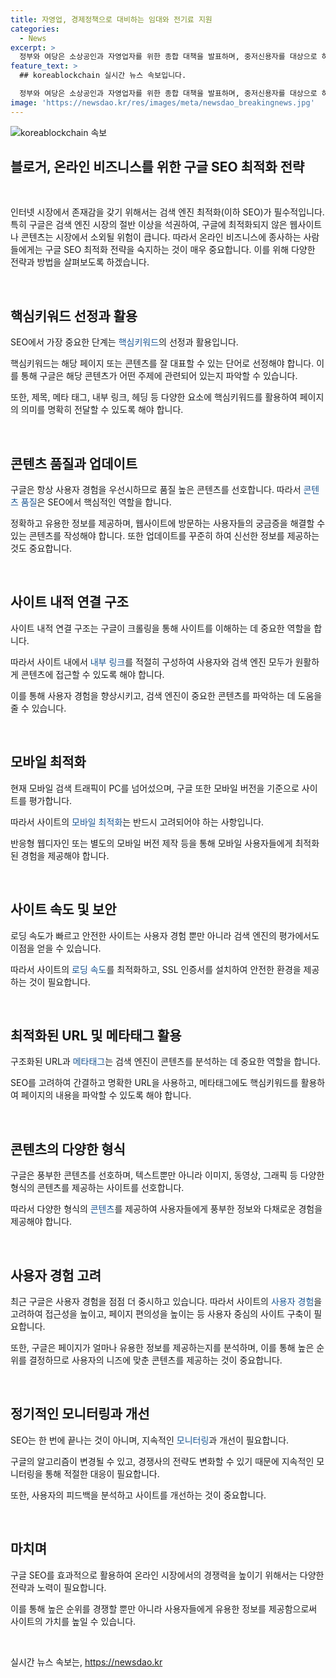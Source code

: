 ```yaml
---
title: 자영업, 경제정책으로 대비하는 임대와 전기료 지원
categories:
  - News
excerpt: >
  정부와 여당은 소상공인과 자영업자를 위한 종합 대책을 발표하며, 중저신용자를 대상으로 하는 대환대출과 새출발기금 지원규모 증액을 약속했다. 또한 화성공장 화재 산재보험을 지급하고, 인구부 신설 법안을 이달중 발의할 예정이다. 민생 정책에 주력하며, 반도체산업 특별법과 인구전략기획부 신설에 대한 협치를 적극 추진할 계획이다. 소상공인 지원을 위해 임대료, 전기료, 배달비 등을 확대 지원하고, 화재로 피해를 입은 공장 근로자들에게 보상 지원도 약속했다. 함께해야하는 시련을 극복하기 위한 정부의 노력에 주목이 필요하다.
feature_text: >
  ## koreablockchain 실시간 뉴스 속보입니다.

  정부와 여당은 소상공인과 자영업자를 위한 종합 대책을 발표하며, 중저신용자를 대상으로 하는 대환대출과 새출발기금 지원규모 증액을 약속했다. 또한 화성공장 화재 산재보험을 지급하고, 인구부 신설 법안을 이달중 발의할 예정이다. 민생 정책에 주력하며, 반도체산업 특별법과 인구전략기획부 신설에 대한 협치를 적극 추진할 계획이다. 소상공인 지원을 위해 임대료, 전기료, 배달비 등을 확대 지원하고, 화재로 피해를 입은 공장 근로자들에게 보상 지원도 약속했다. 함께해야하는 시련을 극복하기 위한 정부의 노력에 주목이 필요하다.
image: 'https://newsdao.kr/res/images/meta/newsdao_breakingnews.jpg'
---
```


<p><img src="https://newsdao.kr/res/images/meta/newsdao_breakingnews.jpg" alt="koreablockchain 속보" /></p>

<h2 data-ke-size="size26">블로거, 온라인 비즈니스를 위한 구글 SEO 최적화 전략</h2>

<p data-ke-size="size16">&nbsp;</p>

<p>인터넷 시장에서 존재감을 갖기 위해서는 검색 엔진 최적화(이하 SEO)가 필수적입니다. 특히 구글은 검색 엔진 시장의 절반 이상을 석권하여, 구글에 최적화되지 않은 웹사이트나 콘텐츠는 시장에서 소외될 위험이 큽니다. 따라서 온라인 비즈니스에 종사하는 사람들에게는 구글 SEO 최적화 전략을 숙지하는 것이 매우 중요합니다. 이를 위해 다양한 전략과 방법을 살펴보도록 하겠습니다.</p>

<p data-ke-size="size16">&nbsp;</p>

<h2 data-ke-size="size24">핵심키워드 선정과 활용</h2>

<p data-ke-size="size16">SEO에서 가장 중요한 단계는 <span style="color: #1a5490;">핵심키워드</span>의 선정과 활용입니다. </p>

<p data-ke-size="size16">핵심키워드는 해당 페이지 또는 콘텐츠를 잘 대표할 수 있는 단어로 선정해야 합니다. 이를 통해 구글은 해당 콘텐츠가 어떤 주제에 관련되어 있는지 파악할 수 있습니다.</p>

<p data-ke-size="size16">또한, 제목, 메타 태그, 내부 링크, 헤딩 등 다양한 요소에 핵심키워드를 활용하여 페이지의 의미를 명확히 전달할 수 있도록 해야 합니다. </p>

<p data-ke-size="size16">&nbsp;</p>

<h2 data-ke-size="size24">콘텐츠 품질과 업데이트</h2>

<p data-ke-size="size16">구글은 항상 사용자 경험을 우선시하므로 품질 높은 콘텐츠를 선호합니다. 따라서 <span style="color: #1a5490;">콘텐츠 품질</span>은 SEO에서 핵심적인 역할을 합니다. </p>

<p data-ke-size="size16">정확하고 유용한 정보를 제공하며, 웹사이트에 방문하는 사용자들의 궁금증을 해결할 수 있는 콘텐츠를 작성해야 합니다. 또한 업데이트를 꾸준히 하여 신선한 정보를 제공하는 것도 중요합니다. </p>

<p data-ke-size="size16">&nbsp;</p>

<h2 data-ke-size="size24">사이트 내적 연결 구조</h2>

<p data-ke-size="size16">사이트 내적 연결 구조는 구글이 크롤링을 통해 사이트를 이해하는 데 중요한 역할을 합니다. </p>

<p data-ke-size="size16">따라서 사이트 내에서 <span style="color: #1a5490;">내부 링크</span>를 적절히 구성하여 사용자와 검색 엔진 모두가 원활하게 콘텐츠에 접근할 수 있도록 해야 합니다. </p>

<p data-ke-size="size16">이를 통해 사용자 경험을 향상시키고, 검색 엔진이 중요한 콘텐츠를 파악하는 데 도움을 줄 수 있습니다. </p>

<p data-ke-size="size16">&nbsp;</p>

<h2 data-ke-size="size24">모바일 최적화</h2>

<p data-ke-size="size16">현재 모바일 검색 트래픽이 PC를 넘어섰으며, 구글 또한 모바일 버전을 기준으로 사이트를 평가합니다. </p>

<p data-ke-size="size16">따라서 사이트의 <span style="color: #1a5490;">모바일 최적화</span>는 반드시 고려되어야 하는 사항입니다. </p>

<p data-ke-size="size16">반응형 웹디자인 또는 별도의 모바일 버전 제작 등을 통해 모바일 사용자들에게 최적화된 경험을 제공해야 합니다. </p>

<p data-ke-size="size16">&nbsp;</p>

<h2 data-ke-size="size24">사이트 속도 및 보안</h2>

<p data-ke-size="size16">로딩 속도가 빠르고 안전한 사이트는 사용자 경험 뿐만 아니라 검색 엔진의 평가에서도 이점을 얻을 수 있습니다. </p>

<p data-ke-size="size16">따라서 사이트의 <span style="color: #1a5490;">로딩 속도</span>를 최적화하고, SSL 인증서를 설치하여 안전한 환경을 제공하는 것이 필요합니다. </p>

<p data-ke-size="size16">&nbsp;</p>

<h2 data-ke-size="size24">최적화된 URL 및 메타태그 활용</h2>

<p data-ke-size="size16">구조화된 URL과 <span style="color: #1a5490;">메타태그</span>는 검색 엔진이 콘텐츠를 분석하는 데 중요한 역할을 합니다. </p>

<p data-ke-size="size16">SEO를 고려하여 간결하고 명확한 URL을 사용하고, 메타태그에도 핵심키워드를 활용하여 페이지의 내용을 파악할 수 있도록 해야 합니다. </p>

<p data-ke-size="size16">&nbsp;</p>

<h2 data-ke-size="size24">콘텐츠의 다양한 형식</h2>

<p data-ke-size="size16">구글은 풍부한 콘텐츠를 선호하며, 텍스트뿐만 아니라 이미지, 동영상, 그래픽 등 다양한 형식의 콘텐츠를 제공하는 사이트를 선호합니다. </p>

<p data-ke-size="size16">따라서 다양한 형식의 <span style="color: #1a5490;">콘텐츠</span>를 제공하여 사용자들에게 풍부한 정보와 다채로운 경험을 제공해야 합니다. </p>

<p data-ke-size="size16">&nbsp;</p>

<h2 data-ke-size="size24">사용자 경험 고려</h2>

<p data-ke-size="size16">최근 구글은 사용자 경험을 점점 더 중시하고 있습니다. 따라서 사이트의 <span style="color: #1a5490;">사용자 경험</span>을 고려하여 접근성을 높이고, 페이지 편의성을 높이는 등 사용자 중심의 사이트 구축이 필요합니다. </p>

<p data-ke-size="size16">또한, 구글은 페이지가 얼마나 유용한 정보를 제공하는지를 분석하며, 이를 통해 높은 순위를 결정하므로 사용자의 니즈에 맞춘 콘텐츠를 제공하는 것이 중요합니다. </p>

<p data-ke-size="size16">&nbsp;</p>

<h2 data-ke-size="size24">정기적인 모니터링과 개선</h2>

<p data-ke-size="size16">SEO는 한 번에 끝나는 것이 아니며, 지속적인 <span style="color: #1a5490;">모니터링</span>과 개선이 필요합니다. </p>

<p data-ke-size="size16">구글의 알고리즘이 변경될 수 있고, 경쟁사의 전략도 변화할 수 있기 때문에 지속적인 모니터링을 통해 적절한 대응이 필요합니다.</p>

<p data-ke-size="size16">또한, 사용자의 피드백을 분석하고 사이트를 개선하는 것이 중요합니다. </p>

<p data-ke-size="size16">&nbsp;</p>

<h2 data-ke-size="size24">마치며</h2>

<p data-ke-size="size16">구글 SEO를 효과적으로 활용하여 온라인 시장에서의 경쟁력을 높이기 위해서는 다양한 전략과 노력이 필요합니다.</p>

<p data-ke-size="size16">이를 통해 높은 순위를 경쟁할 뿐만 아니라 사용자들에게 유용한 정보를 제공함으로써 사이트의 가치를 높일 수 있습니다.</p>

<p data-ke-size="size16">&nbsp;</p>
실시간 뉴스 속보는, <a href="https://newsdao.kr" rel="dofollow">https://newsdao.kr</a>


